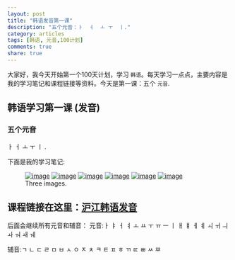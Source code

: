 ```yaml
---
layout: post
title: "韩语发音第一课"
description: "五个元音：ㅏ  ㅓ  ㅗ ㅜ  ㅣ."
category: articles
tags: [韩语, 元音,100计划]
comments: true
share: true
---
```


大家好，我今天开始第一个100天计划，学习 `韩语`。每天学习一点点，主要内容是我的学习笔记和课程链接等资料。今天是第一课：五个 `元音`. 

## 韩语学习第一课 (发音)

### 五个元音

ㅏ  ㅓ  ㅗ ㅜ  ㅣ .


下面是我的学习笔记:

<figure class="third">
    <a href="../../images/k1-1.jpg"><img src="../../images/k1-1.jpg" alt="image"></a>
    <a href="http://placehold.it/1200x600.jpg"><img src="http://placehold.it/600x300.jpg" alt="image"></a>
    <a href="http://placehold.it/1200x600.jpg"><img src="http://placehold.it/600x300.jpg" alt="image"></a>
    <a href="http://placehold.it/1200x600.jpg"><img src="http://placehold.it/600x300.jpg" alt="image"></a>
    <a href="http://placehold.it/1200x600.jpg"><img src="http://placehold.it/600x300.jpg" alt="image"></a>
    <a href="http://placehold.it/1200x600.jpg"><img src="http://placehold.it/600x300.jpg" alt="image"></a>
    <figcaption>Three images.</figcaption>
</figure>

课程链接在这里：[沪江韩语发音]()
-----------------------
后面会继续所有元音和辅音：
元音:ㅏ ㅑ ㅓ ㅕ ㅗ ㅛ ㅜ ㅠ ㅡ ㅣ 
      ㅐ ㅒ ㅔ ㅖ ㅚ ㅟ ㅢ ㅘ ㅝ ㅙ ㅞ

辅音:ㄱ ㄴ ㄷ ㄹ ㅁ ㅂ ㅅ ㅇ ㅈ ㅊ ㅋ ㅌ ㅍ ㅎ
       ㄲ ㄸ ㅃ ㅆ ㅉ
